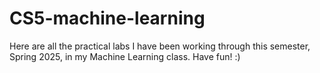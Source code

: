 # CS5-machine-learning

Here are all the practical labs I have been working through this semester, Spring 2025, in my Machine Learning class. Have fun! :)

